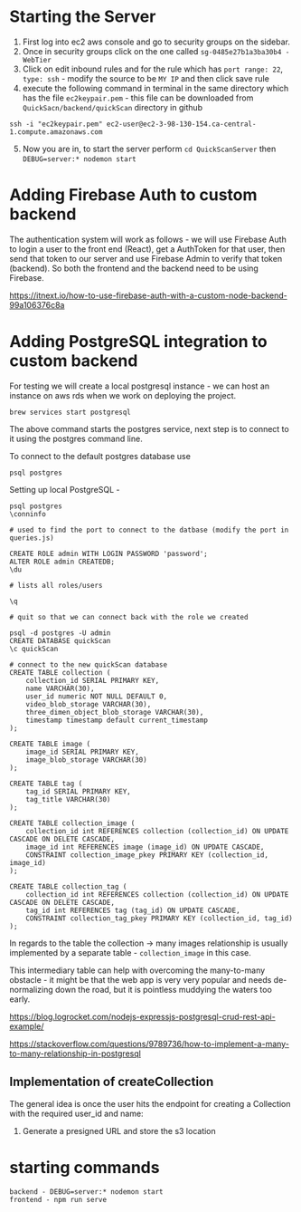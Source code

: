 # Starting the Server

1. First log into ec2 aws console and go to security groups on the sidebar. 
2. Once in security groups click on the one called `sg-0485e27b1a3ba30b4 - WebTier`
3. Click on edit inbound rules and for the rule which has `port range: 22`, `type: ssh` - modify the source to be `MY IP` and then click save rule
4. execute the following command in terminal in the same directory which has the file `ec2keypair.pem` - this file can be downloaded from `QuickSacn/backend/quickScan` directory in github

```ssh -i "ec2keypair.pem" ec2-user@ec2-3-98-130-154.ca-central-1.compute.amazonaws.com```

5. Now you are in, to start the server perform `cd QuickScanServer` then `DEBUG=server:* nodemon start`

# Adding Firebase Auth to custom backend

The authentication system will work as follows - we will use Firebase Auth to login a user to the front end (React), get a AuthToken for that user, then send that token to our server and use Firebase Admin to verify that token (backend). So both the frontend and the backend need to be using Firebase. 

https://itnext.io/how-to-use-firebase-auth-with-a-custom-node-backend-99a106376c8a


# Adding PostgreSQL integration to custom backend

For testing we will create a local postgresql instance - we can host an instance on aws rds when we work on deploying the project. 

`brew services start postgresql`

The above command starts the postgres service, next step is to connect to it  using the postgres command line.

To connect to the default postgres database use 

`psql postgres`

Setting up local PostgreSQL - 

```
psql postgres
\conninfo 

# used to find the port to connect to the datbase (modify the port in queries.js)

CREATE ROLE admin WITH LOGIN PASSWORD 'password';
ALTER ROLE admin CREATEDB;
\du 

# lists all roles/users

\q 

# quit so that we can connect back with the role we created

psql -d postgres -U admin 
CREATE DATABASE quickScan
\c quickScan 

# connect to the new quickScan database 
CREATE TABLE collection (
    collection_id SERIAL PRIMARY KEY,
    name VARCHAR(30),
    user_id numeric NOT NULL DEFAULT 0,
    video_blob_storage VARCHAR(30),
    three_dimen_object_blob_storage VARCHAR(30),
    timestamp timestamp default current_timestamp
);

CREATE TABLE image (
    image_id SERIAL PRIMARY KEY,
    image_blob_storage VARCHAR(30)
);

CREATE TABLE tag (
    tag_id SERIAL PRIMARY KEY,
    tag_title VARCHAR(30)
);

CREATE TABLE collection_image (
    collection_id int REFERENCES collection (collection_id) ON UPDATE CASCADE ON DELETE CASCADE,
    image_id int REFERENCES image (image_id) ON UPDATE CASCADE,
    CONSTRAINT collection_image_pkey PRIMARY KEY (collection_id, image_id)
);

CREATE TABLE collection_tag (
    collection_id int REFERENCES collection (collection_id) ON UPDATE CASCADE ON DELETE CASCADE,
    tag_id int REFERENCES tag (tag_id) ON UPDATE CASCADE,
    CONSTRAINT collection_tag_pkey PRIMARY KEY (collection_id, tag_id)
);
```

In regards to the table the collection -> many images relationship is usually implemented by a separate table - `collection_image` in this case. 

This intermediary table can help with overcoming the many-to-many obstacle - it might be that the web
app is very very popular and needs de-normalizing down the road, but it is pointless muddying the 
waters too early.

https://blog.logrocket.com/nodejs-expressjs-postgresql-crud-rest-api-example/

https://stackoverflow.com/questions/9789736/how-to-implement-a-many-to-many-relationship-in-postgresql


## Implementation of createCollection 

The general idea is once the user hits the endpoint for creating a Collection with the required user_id and name: 

1. Generate a presigned URL and store the s3 location 





# starting commands
```
backend - DEBUG=server:* nodemon start
frontend - npm run serve
```

